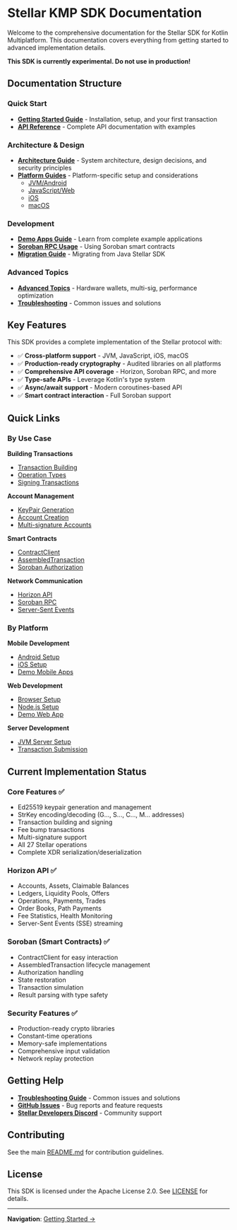# Stellar KMP SDK Documentation

Welcome to the comprehensive documentation for the Stellar SDK for Kotlin Multiplatform. This documentation covers everything from getting started to advanced implementation details.

**This SDK is currently experimental. Do not use in production!**

## Documentation Structure

### Quick Start
- **[Getting Started Guide](getting-started.md)** - Installation, setup, and your first transaction
- **[API Reference](api-reference.md)** - Complete API documentation with examples

### Architecture & Design
- **[Architecture Guide](architecture.md)** - System architecture, design decisions, and security principles
- **[Platform Guides](platforms/)** - Platform-specific setup and considerations
  - [JVM/Android](platforms/jvm.md)
  - [JavaScript/Web](platforms/javascript.md)
  - [iOS](platforms/ios.md)
  - [macOS](platforms/macos.md)

### Development
- **[Demo Apps Guide](sample-apps.md)** - Learn from complete example applications
- **[Soroban RPC Usage](soroban-rpc-usage.md)** - Using Soroban smart contracts
- **[Migration Guide](migration.md)** - Migrating from Java Stellar SDK

### Advanced Topics
- **[Advanced Topics](advanced.md)** - Hardware wallets, multi-sig, performance optimization
- **[Troubleshooting](troubleshooting.md)** - Common issues and solutions

## Key Features

This SDK provides a complete implementation of the Stellar protocol with:

- ✅ **Cross-platform support** - JVM, JavaScript, iOS, macOS
- ✅ **Production-ready cryptography** - Audited libraries on all platforms
- ✅ **Comprehensive API coverage** - Horizon, Soroban RPC, and more
- ✅ **Type-safe APIs** - Leverage Kotlin's type system
- ✅ **Async/await support** - Modern coroutines-based API
- ✅ **Smart contract interaction** - Full Soroban support

## Quick Links

### By Use Case

**Building Transactions**
- [Transaction Building](api-reference.md#transaction-building)
- [Operation Types](api-reference.md#operations)
- [Signing Transactions](api-reference.md#signing-transactions)

**Account Management**
- [KeyPair Generation](api-reference.md#keypair)
- [Account Creation](getting-started.md#creating-accounts)
- [Multi-signature Accounts](advanced.md#multi-signature-accounts)

**Smart Contracts**
- [ContractClient](api-reference.md#contractclient)
- [AssembledTransaction](api-reference.md#assembledtransaction)
- [Soroban Authorization](api-reference.md#auth)

**Network Communication**
- [Horizon API](api-reference.md#horizon-server)
- [Soroban RPC](api-reference.md#soroban-server)
- [Server-Sent Events](api-reference.md#server-sent-events)

### By Platform

**Mobile Development**
- [Android Setup](platforms/jvm.md#android-setup)
- [iOS Setup](platforms/ios.md)
- [Demo Mobile Apps](sample-apps.md#android)

**Web Development**
- [Browser Setup](platforms/javascript.md#browser-setup)
- [Node.js Setup](platforms/javascript.md#nodejs-setup)
- [Demo Web App](sample-apps.md#web-javascript)

**Server Development**
- [JVM Server Setup](platforms/jvm.md#server-setup)
- [Transaction Submission](api-reference.md#submitting-transactions)

## Current Implementation Status

### Core Features ✅
- Ed25519 keypair generation and management
- StrKey encoding/decoding (G..., S..., C..., M... addresses)
- Transaction building and signing
- Fee bump transactions
- Multi-signature support
- All 27 Stellar operations
- Complete XDR serialization/deserialization

### Horizon API ✅
- Accounts, Assets, Claimable Balances
- Ledgers, Liquidity Pools, Offers
- Operations, Payments, Trades
- Order Books, Path Payments
- Fee Statistics, Health Monitoring
- Server-Sent Events (SSE) streaming

### Soroban (Smart Contracts) ✅
- ContractClient for easy interaction
- AssembledTransaction lifecycle management
- Authorization handling
- State restoration
- Transaction simulation
- Result parsing with type safety

### Security Features ✅
- Production-ready crypto libraries
- Constant-time operations
- Memory-safe implementations
- Comprehensive input validation
- Network replay protection

## Getting Help

- **[Troubleshooting Guide](troubleshooting.md)** - Common issues and solutions
- **[GitHub Issues](https://github.com/your-repo/issues)** - Bug reports and feature requests
- **[Stellar Developers Discord](https://discord.gg/stellardev)** - Community support

## Contributing

See the main [README.md](../README.md) for contribution guidelines.

## License

This SDK is licensed under the Apache License 2.0. See [LICENSE](../LICENSE) for details.

---

**Navigation**: [Getting Started →](getting-started.md)